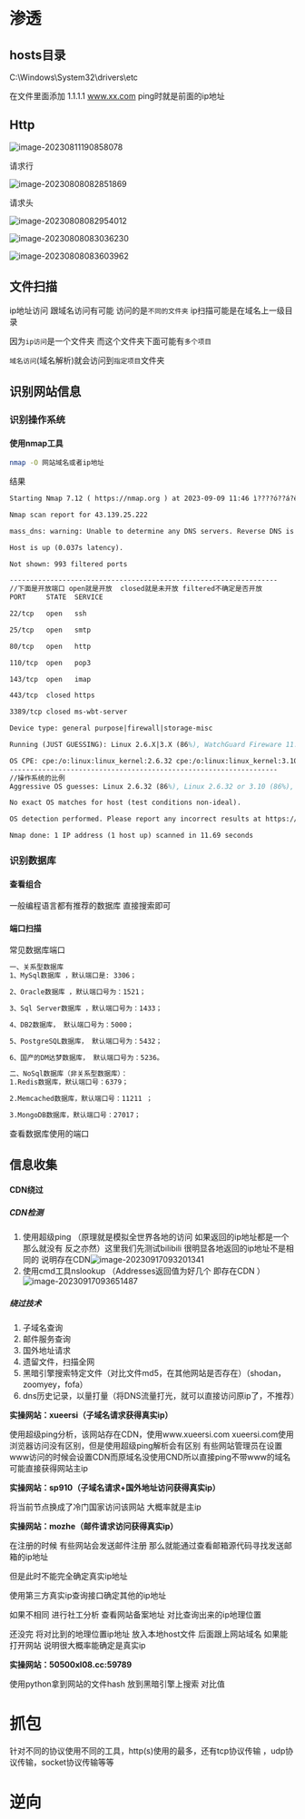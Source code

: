 

# 渗透



## hosts目录

C:\Windows\System32\drivers\etc

在文件里面添加 1.1.1.1 www.xx.com  ping时就是前面的ip地址

## Http



![image-20230811190858078](C:\Users\Administrator\AppData\Roaming\Typora\typora-user-images\image-20230811190858078.png)

请求行

![image-20230808082851869](../assets/网络安全/image-20230808082851869.png)

请求头

![image-20230808082954012](../assets/网络安全/image-20230808082954012.png)

![image-20230808083036230](../assets/网络安全/image-20230808083036230.png)

![image-20230808083603962](../assets/网络安全/image-20230808083603962.png)

 

## 文件扫描

ip地址访问 跟域名访问有可能 访问的是`不同的文件夹` ip扫描可能是在域名上一级目录 

因为`ip访问`是一个文件夹 而这个文件夹下面可能有`多个项目` 

`域名访问`(域名解析)就会访问到`指定项目`文件夹



## 识别网站信息

### 识别操作系统

#### 使用nmap工具 

```bash
nmap -O 网站域名或者ip地址
```

结果

```tex
Starting Nmap 7.12 ( https://nmap.org ) at 2023-09-09 11:46 ì????ó??á?ê±

Nmap scan report for 43.139.25.222

mass_dns: warning: Unable to determine any DNS servers. Reverse DNS is disabled. Try using --system-dns or specify valid servers with --dns-servers

Host is up (0.037s latency).

Not shown: 993 filtered ports

------------------------------------------------------------------
//下面是开放端口 open就是开放  closed就是未开放 filtered不确定是否开放
PORT     STATE  SERVICE

22/tcp   open   ssh

25/tcp   open   smtp

80/tcp   open   http

110/tcp  open   pop3

143/tcp  open   imap

443/tcp  closed https

3389/tcp closed ms-wbt-server

Device type: general purpose|firewall|storage-misc

Running (JUST GUESSING): Linux 2.6.X|3.X (86%), WatchGuard Fireware 11.X (86%), Synology DiskStation Manager 5.X (85%)

OS CPE: cpe:/o:linux:linux_kernel:2.6.32 cpe:/o:linux:linux_kernel:3.10 cpe:/o:watchguard:fireware:11.8 cpe:/o:linux:linux_kernel cpe:/a:synology:diskstation_manager:5.1
------------------------------------------------------------------
//操作系统的比例
Aggressive OS guesses: Linux 2.6.32 (86%), Linux 2.6.32 or 3.10 (86%), WatchGuard Fireware 11.8 (86%), Synology DiskStation Manager 5.1 (85%), Linux 2.6.35 (85%), Linux 2.6.39 (85%), Linux 3.12 (85%), Linux 3.4 (85%)

No exact OS matches for host (test conditions non-ideal).

OS detection performed. Please report any incorrect results at https://nmap.org/submit/ .

Nmap done: 1 IP address (1 host up) scanned in 11.69 seconds
```



### 识别数据库



#### 查看组合

一般编程语言都有推荐的数据库 直接搜索即可

#### 端口扫描

常见数据库端口

```tex
一、关系型数据库
1、MySql数据库 ，默认端口是: 3306；

2、Oracle数据库 ，默认端口号为：1521；

3、Sql Server数据库 ，默认端口号为：1433；

4、DB2数据库， 默认端口号为：5000；

5、PostgreSQL数据库， 默认端口号为：5432；

6、国产的DM达梦数据库， 默认端口号为：5236。

二、NoSql数据库（非关系型数据库）：
1.Redis数据库，默认端口号：6379；

2.Memcached数据库，默认端口号：11211 ；

3.MongoDB数据库，默认端口号：27017；
```



查看数据库使用的端口

## 信息收集

#### CDN绕过

##### CDN检测

1. 使用超级ping （原理就是模拟全世界各地的访问 如果返回的ip地址都是一个 那么就没有 反之亦然）这里我们先测试bilibili 很明显各地返回的ip地址不是相同的 说明存在CDN![image-20230917093201341](../assets\网络安全\image-20230917093201341.png)
2. 使用cmd工具nslookup （Addresses返回值为好几个 即存在CDN ）![image-20230917093651487](..\assets\网络安全\image-20230917093651487.png)

##### 绕过技术

1. 子域名查询
2. 邮件服务查询
3. 国外地址请求
4. 遗留文件，扫描全网
5. 黑暗引擎搜索特定文件（对比文件md5，在其他网站是否存在）（shodan，zoomyey，fofa）
6. dns历史记录，以量打量（将DNS流量打光，就可以直接访问原ip了，不推荐）

**实操网站：xueersi（子域名请求获得真实ip）**

使用超级ping分析，该网站存在CDN，使用www.xueersi.com xueersi.com使用浏览器访问没有区别，但是使用超级ping解析会有区别 有些网站管理员在设置www访问的时候会设置CDN而原域名没使用CND所以直接ping不带www的域名可能直接获得网站主ip

**实操网站：sp910（子域名请求+国外地址访问获得真实ip）**

将当前节点换成了冷门国家访问该网站 大概率就是主ip

**实操网站：mozhe（邮件请求访问获得真实ip）**

在注册的时候 有些网站会发送邮件注册 那么就能通过查看邮箱源代码寻找发送邮箱的ip地址 

但是此时不能完全确定真实ip地址 

使用第三方真实ip查询接口确定其他的ip地址 

如果不相同 进行社工分析 查看网站备案地址 对比查询出来的ip地理位置 

还没完 将对比到的地理位置ip地址 放入本地host文件 后面跟上网站域名 如果能打开网站 说明很大概率能确定是真实ip

**实操网站：50500xl08.cc:59789**

使用python拿到网站的文件hash 放到黑暗引擎上搜索 对比值



# 抓包

针对不同的协议使用不同的工具，http(s)使用的最多，还有tcp协议传输 ，udp协议传输，socket协议传输等等

# 逆向
